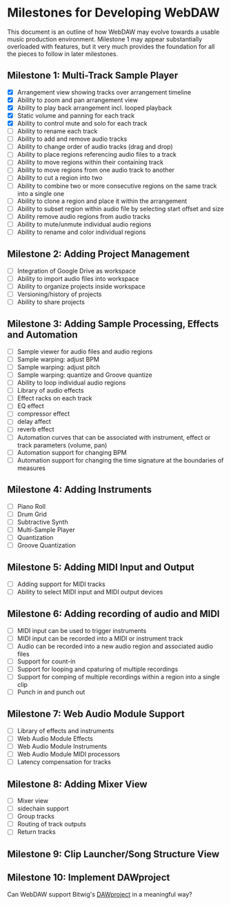 # Milestones for Developing WebDAW

This document is an outline of how WebDAW may evolve towards a usable music production environment. Milestone 1 may appear substantially overloaded with features, but it very much provides the foundation for all the pieces to follow in later milestones.

## Milestone 1: Multi-Track Sample Player

- [X] Arrangement view showing tracks over arrangement timeline
- [X] Ability to zoom and pan arrangement view
- [X] Ability to play back arrangement incl. looped playback
- [X] Static volume and panning for each track
- [X] Ability to control mute and solo for each track
- [ ] Ability to rename each track
- [ ] Ability to add and remove audio tracks
- [ ] Ability to change order of audio tracks (drag and drop)
- [ ] Ability to place regions referencing audio files to a track
- [ ] Ability to move regions within their containing track
- [ ] Ability to move regions from one audio track to another
- [ ] Ability to cut a region into two
- [ ] Ability to combine two or more consecutive regions on the same track into a single one
- [ ] Ability to clone a region and place it within the arrangement
- [ ] Ability to subset region within audio file by selecting start offset and size
- [ ] Ability remove audio regions from audio tracks
- [ ] Ability to mute/unmute individual audio regions
- [ ] Ability to rename and color individual regions

## Milestone 2: Adding Project Management

- [ ] Integration of Google Drive as workspace
- [ ] Ability to import audio files into workspace
- [ ] Ability to organize projects inside workspace
- [ ] Versioning/history of projects
- [ ] Ability to share projects

## Milestone 3: Adding Sample Processing, Effects and Automation

- [ ] Sample viewer for audio files and audio regions
- [ ] Sample warping: adjust BPM
- [ ] Sample warping: adjust pitch
- [ ] Sample warping: quantize and Groove quantize
- [ ] Ability to loop individual audio regions
- [ ] Library of audio effects
- [ ] Effect racks on each track
- [ ] EQ effect
- [ ] compressor effect
- [ ] delay affect
- [ ] reverb effect
- [ ] Automation curves that can be associated with instrument, effect or track parameters (volume, pan)
- [ ] Automation support for changing BPM
- [ ] Automation support for changing the time signature at the boundaries of measures

## Milestone 4: Adding Instruments

- [ ] Piano Roll
- [ ] Drum Grid
- [ ] Subtractive Synth
- [ ] Multi-Sample Player
- [ ] Quantization
- [ ] Groove Quantization

## Milestone 5: Adding MIDI Input and Output

- [ ] Adding support for MIDI tracks
- [ ] Ability to select MIDI input and MIDI output devices

## Milestone 6: Adding recording of audio and MIDI

- [ ] MIDI input can be used to trigger instruments
- [ ] MIDI input can be recorded into a MIDI or instrument track
- [ ] Audio can be recorded into a new audio region and associated audio files
- [ ] Support for count-in 
- [ ] Support for looping and cpaturing of multiple recordings
- [ ] Support for comping of multiple recordings within a region into a single clip
- [ ] Punch in and punch out

## Milestone 7: Web Audio Module Support

- [ ] Library of effects and instruments
- [ ] Web Audio Module Effects
- [ ] Web Audio Module Instruments
- [ ] Web Audio Module MIDI processors
- [ ] Latency compensation for tracks

## Milestone 8: Adding Mixer View

- [ ] Mixer view
- [ ] sidechain support
- [ ] Group tracks
- [ ] Routing of track outputs
- [ ] Return tracks

## Milestone 9: Clip Launcher/Song Structure View

## Milestone 10: Implement DAWproject

Can WebDAW support Bitwig's [DAWproject](https://github.com/bitwig/dawproject) in a meaningful way?
